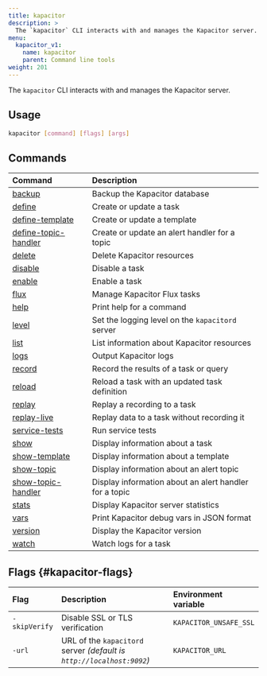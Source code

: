 ```yaml
---
title: kapacitor
description: >
  The `kapacitor` CLI interacts with and manages the Kapacitor server.
menu:
  kapacitor_v1:
    name: kapacitor
    parent: Command line tools
weight: 201
---
```


The `kapacitor` CLI interacts with and manages the Kapacitor server.

## Usage

```sh
kapacitor [command] [flags] [args]
```

## Commands

| Command                                                                             | Description                                            |
| :---------------------------------------------------------------------------------- | :----------------------------------------------------- |
| [backup](/kapacitor/v1/reference/cli/kapacitor/backup/)                             | Backup the Kapacitor database                          |
| [define](/kapacitor/v1/reference/cli/kapacitor/define/)                             | Create or update a task                                |
| [define-template](/kapacitor/v1/reference/cli/kapacitor/define-template/)           | Create or update a template                            |
| [define-topic-handler](/kapacitor/v1/reference/cli/kapacitor/define-topic-handler/) | Create or update an alert handler for a topic          |
| [delete](/kapacitor/v1/reference/cli/kapacitor/delete/)                             | Delete Kapacitor resources                             |
| [disable](/kapacitor/v1/reference/cli/kapacitor/disable/)                           | Disable a task                                         |
| [enable](/kapacitor/v1/reference/cli/kapacitor/enable/)                             | Enable a task                                          |
| [flux](/kapacitor/v1/reference/cli/kapacitor/flux/)                                 | Manage Kapacitor Flux tasks                            |
| [help](/kapacitor/v1/reference/cli/kapacitor/help/)                                 | Print help for a command                               |
| [level](/kapacitor/v1/reference/cli/kapacitor/level/)                               | Set the logging level on the `kapacitord` server       |
| [list](/kapacitor/v1/reference/cli/kapacitor/list/)                                 | List information about Kapacitor resources             |
| [logs](/kapacitor/v1/reference/cli/kapacitor/logs/)                                 | Output Kapacitor logs                                  |
| [record](/kapacitor/v1/reference/cli/kapacitor/record/)                             | Record the results of a task or query                  |
| [reload](/kapacitor/v1/reference/cli/kapacitor/reload/)                             | Reload a task with an updated task definition          |
| [replay](/kapacitor/v1/reference/cli/kapacitor/replay/)                             | Replay a recording to a task                           |
| [replay-live](/kapacitor/v1/reference/cli/kapacitor/replay-live/)                   | Replay data to a task without recording it             |
| [service-tests](/kapacitor/v1/reference/cli/kapacitor/service-tests/)               | Run service tests                                      |
| [show](/kapacitor/v1/reference/cli/kapacitor/show/)                                 | Display information about a task                       |
| [show-template](/kapacitor/v1/reference/cli/kapacitor/show-template/)               | Display information about a template                   |
| [show-topic](/kapacitor/v1/reference/cli/kapacitor/show-topic/)                     | Display information about an alert topic               |
| [show-topic-handler](/kapacitor/v1/reference/cli/kapacitor/show-topic-handler/)     | Display information about an alert handler for a topic |
| [stats](/kapacitor/v1/reference/cli/kapacitor/stats/)                               | Display Kapacitor server statistics                    |
| [vars](/kapacitor/v1/reference/cli/kapacitor/vars/)                                 | Print Kapacitor debug vars in JSON format              |
| [version](/kapacitor/v1/reference/cli/kapacitor/version/)                           | Display the Kapacitor version                          |
| [watch](/kapacitor/v1/reference/cli/kapacitor/watch/)                               | Watch logs for a task                                  |

## Flags {#kapacitor-flags}

| Flag          | Description                                                           | Environment variable   |
| :------------ | :-------------------------------------------------------------------- | :--------------------- |
| `-skipVerify` | Disable SSL or TLS verification                                       | `KAPACITOR_UNSAFE_SSL` |
| `-url`        | URL of the `kapacitord` server _(default is `http://localhost:9092`)_ | `KAPACITOR_URL`        |
